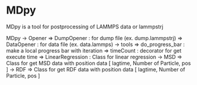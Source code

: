 # MDpy

MDpy is a tool for postprocessing of LAMMPS data or lammpstrj

MDpy
  -> Opener
      => DumpOpener : for dump file (ex. dump.lammpstrj)
      => DataOpener : for data file (ex. data.lammps)
  -> tools
      => do_progress_bar : make a local progress bar with iteration
      => timeCount : decorator for get execute time
      => LinearRegression : Class for linear regression
  -> MSD
      => Class for get MSD data with position data [ lagtime, Number of Particle, pos ]
  -> RDF
      => Class for get RDF data with position data [ lagtime, Number of Particle, pos ]
